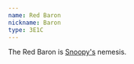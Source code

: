 ```yaml
---
name: Red Baron
nickname: Baron
type: 3E1C
---
```

The Red Baron is <a href="snoopy">Snoopy's</a> nemesis.
